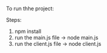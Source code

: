 To run thhe project:

Steps:

1) npm install
2) run the main.js file -> node main.js
2) run the client.js file -> node client.js
